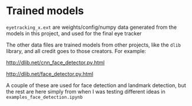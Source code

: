 # Trained models

`eyetracking_x.ext` are weights/config/numpy data generated from the models in this project, and used for the final eye tracker

The other data files are trained models from other projects, like the `dlib` library, and all credit goes to those creators. For example:

<http://dlib.net/cnn_face_detector.py.html>

<http://dlib.net/face_detector.py.html>

A couple of these are used for face detection and landmark detection, but the rest are here simply from when I was testing different ideas in `examples_face_detection.ipynb`
